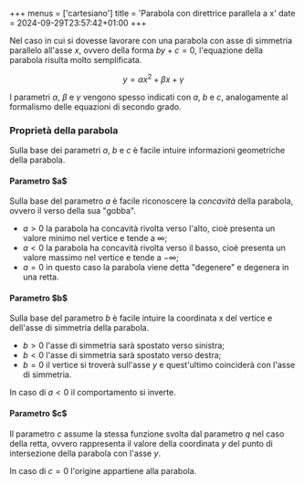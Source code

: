 +++
menus = ['cartesiano']
title = 'Parabola con direttrice parallela a x'
date = 2024-09-29T23:57:42+01:00
+++

Nel caso in cui si dovesse lavorare con una parabola con asse di simmetria parallelo all'asse $x$, ovvero della forma $by + c = 0$, l'equazione della parabola risulta molto semplificata.

$$ y = \alpha x^2 + \beta x + \gamma $$

I parametri $\alpha$, $\beta$ e $\gamma$ vengono spesso indicati con $a$, $b$ e $c$, analogamente al formalismo delle equazioni di secondo grado.

<h3>Proprietà della parabola</h3>

Sulla base dei parametri $a$, $b$ e $c$ è facile intuire informazioni geometriche della parabola.

<h4>Parametro $a$</h4>

Sulla base del parametro $a$ è facile riconoscere la <em>concavità</em> della parabola, ovvero il verso della sua "gobba".

* $a > 0$ la parabola ha concavità rivolta verso l'alto, cioè presenta un valore minimo nel vertice e tende a $\infty$;
* $a < 0$ la parabola ha concavità rivolta verso il basso, cioè presenta un valore massimo nel vertice e tende a $-\infty$;
* $a = 0$ in questo caso la parabola viene detta "degenere" e degenera in una retta.

<h4>Parametro $b$</h4>

Sulla base del parametro $b$ è facile intuire la coordinata x del vertice e dell'asse di simmetria della parabola.

* $b > 0$ l'asse di simmetria sarà spostato verso sinistra;
* $b < 0$ l'asse di simmetria sarà spostato verso destra;
* $b = 0$ il vertice si troverà sull'asse $y$ e quest'ultimo coinciderà con l'asse di simmetria.

In caso di $a < 0$ il comportamento si inverte.

<h4>Parametro $c$</h4>

Il parametro $c$ assume la stessa funzione svolta dal parametro $q$ nel caso della retta, ovvero rappresenta il valore della coordinata $y$ del punto di intersezione della parabola con l'asse $y$.

In caso di $c = 0$ l'origine appartiene alla parabola.